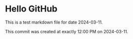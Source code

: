 # Hello GitHub
This is a test markdown file for date 2024-03-11.

This commit was created at exactly 12:00 PM on 2024-03-11.
